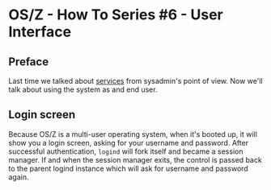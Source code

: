 OS/Z - How To Series #6 - User Interface
========================================

Preface
-------

Last time we talked about [services](https://gitlab.com/bztsrc/osz/blob/master/docs/howto6-services.md) from sysadmin's point of view.
Now we'll talk about using the system as and end user.

Login screen
------------

Because OS/Z is a multi-user operating system, when it's booted up, it will show you a login screen, asking for your username and
password. After successful authentication, `logind` will fork itself and became a session manager. If and when the session manager
exits, the control is passed back to the parent logind instance which will ask for username and password again.
